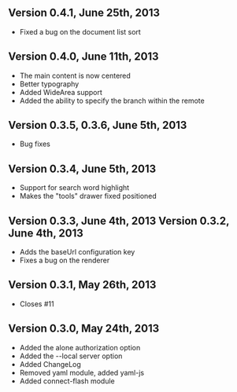 Version 0.4.1, June 25th, 2013
------------------------------

- Fixed a bug on the document list sort

Version 0.4.0, June 11th, 2013
------------------------------

- The main content is now centered
- Better typography
- Added WideArea support
- Added the ability to specify the branch within the remote

Version 0.3.5, 0.3.6, June 5th, 2013
-----------------------------

- Bug fixes

Version 0.3.4, June 5th, 2013
-----------------------------

- Support for search word highlight
- Makes the "tools" drawer fixed positioned

Version 0.3.3, June 4th, 2013
Version 0.3.2, June 4th, 2013
-----------------------------

- Adds the baseUrl configuration key
- Fixes a bug on the renderer

Version 0.3.1, May 26th, 2013
-----------------------------

- Closes #11

Version 0.3.0, May 24th, 2013
-----------------------------

- Added the alone authorization option
- Added the --local server option
- Added ChangeLog
- Removed yaml module, added yaml-js
- Added connect-flash module
